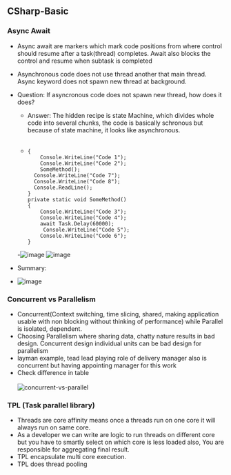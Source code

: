 
## CSharp-Basic 

### Async Await
- Async await are markers which mark code positions from where control should resume after a task(thread) completes. Await also blocks the control and resume when subtask is completed
- Asynchronous code does not use thread another that main thread. Async keyword does not spawn new thread at background.
- Question: If asyncronous code does not spawn new thread, how does it does? 
  - Answer: The hidden recipe is state Machine, which divides whole code into several chunks, the code is basically schronous but because of state machine, it looks like asynchronous. <br/><br/>
  - ``` public static void main(string[] args)
    { 
	    Console.WriteLine("Code 1");
	    Console.WriteLine("Code 2");
	    SomeMethod();
      Console.WriteLine("Code 7");
      Console.WriteLine("Code 8");
      Console.ReadLine();
    }
    private static void SomeMethod()
    { 
	    Console.WriteLine("Code 3");
	    Console.WriteLine("Code 4");
	    await Task.Delay(60000);
	     Console.WriteLine("Code 5");
	    Console.WriteLine("Code 6");
    }
  -![image](https://user-images.githubusercontent.com/51902571/141487800-8cac9675-5759-42a3-96c7-45975df117c7.png)
  ![image](https://user-images.githubusercontent.com/51902571/141489655-9d5d4c46-4eb7-4c4c-8412-2d40f0a2d8b4.png)

- Summary: 
- ![image](https://user-images.githubusercontent.com/51902571/141489546-819ea854-b961-4b9d-88fc-27f03cc02158.png)



### Concurrent vs Parallelism
- Concurrent(Context switching, time slicing, shared, making application usable with non blocking without thinking of performance) while Parallel is isolated, dependent.
- Choosing Parallelism where sharing data, chatty nature results in bad design. Concurrent design individual units can be bad design for parallelism
- layman example, tead lead playing role of delivery manager also is concurrent but having appointing manager for this work
- Check difference in table<br/><br/>
  ![concurrent-vs-parallel](https://user-images.githubusercontent.com/51902571/141477019-fbeee552-cfe9-4afc-90c3-5031d2a3b5a3.png)
  
### TPL (Task parallel library)
- Threads are core affinity means once a threads run on one core it will always run on same core.
- As a developer we can write are logic to run threads on different core but you have to smartly select on which core is less loaded also, You are responsible for aggregating final result.
- TPL encapsulate multi core execution.
- TPL does thread pooling


